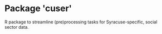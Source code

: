 # Package 'cuser'

R package to streamline (pre)processing tasks for Syracuse-specific, social sector data.
